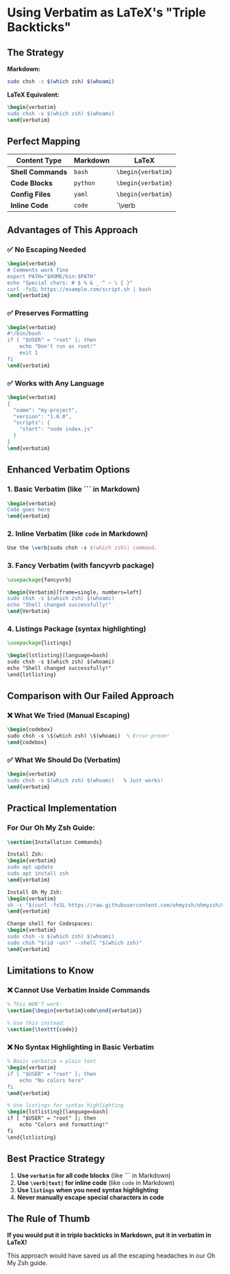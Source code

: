 # Using Verbatim as LaTeX's "Triple Backticks"

## The Strategy

**Markdown:**
```bash
sudo chsh -s $(which zsh) $(whoami)
```

**LaTeX Equivalent:**
```latex
\begin{verbatim}
sudo chsh -s $(which zsh) $(whoami)
\end{verbatim}
```

## Perfect Mapping

| Content Type | Markdown | LaTeX |
|--------------|----------|-------|
| **Shell Commands** | ``` bash ``` | `\begin{verbatim}` |
| **Code Blocks** | ``` python ``` | `\begin{verbatim}` |
| **Config Files** | ``` yaml ``` | `\begin{verbatim}` |
| **Inline Code** | `code` | `\verb|code|` |

## Advantages of This Approach

### ✅ **No Escaping Needed**
```latex
\begin{verbatim}
# Comments work fine
export PATH="$HOME/bin:$PATH"
echo "Special chars: # $ % & _ ^ ~ \ { }"
curl -fsSL https://example.com/script.sh | bash
\end{verbatim}
```

### ✅ **Preserves Formatting**
```latex
\begin{verbatim}
#!/bin/bash
if [ "$USER" = "root" ]; then
    echo "Don't run as root!"
    exit 1
fi
\end{verbatim}
```

### ✅ **Works with Any Language**
```latex
\begin{verbatim}
{
  "name": "my-project",
  "version": "1.0.0",
  "scripts": {
    "start": "node index.js"
  }
}
\end{verbatim}
```

## Enhanced Verbatim Options

### 1. **Basic Verbatim** (like ``` in Markdown)
```latex
\begin{verbatim}
Code goes here
\end{verbatim}
```

### 2. **Inline Verbatim** (like `code` in Markdown)
```latex
Use the \verb|sudo chsh -s $(which zsh)| command.
```

### 3. **Fancy Verbatim** (with fancyvrb package)
```latex
\usepackage{fancyvrb}

\begin{Verbatim}[frame=single, numbers=left]
sudo chsh -s $(which zsh) $(whoami)
echo "Shell changed successfully!"
\end{Verbatim}
```

### 4. **Listings Package** (syntax highlighting)
```latex
\usepackage{listings}

\begin{lstlisting}[language=bash]
sudo chsh -s $(which zsh) $(whoami)
echo "Shell changed successfully!"
\end{lstlisting}
```

## Comparison with Our Failed Approach

### ❌ **What We Tried (Manual Escaping)**
```latex
\begin{codebox}
sudo chsh -s \$(which zsh) \$(whoami)  % Error-prone!
\end{codebox}
```

### ✅ **What We Should Do (Verbatim)**
```latex
\begin{verbatim}
sudo chsh -s $(which zsh) $(whoami)   % Just works!
\end{verbatim}
```

## Practical Implementation

### For Our Oh My Zsh Guide:
```latex
\section{Installation Commands}

Install Zsh:
\begin{verbatim}
sudo apt update
sudo apt install zsh
\end{verbatim}

Install Oh My Zsh:
\begin{verbatim}
sh -c "$(curl -fsSL https://raw.githubusercontent.com/ohmyzsh/ohmyzsh/master/tools/install.sh)"
\end{verbatim}

Change shell for Codespaces:
\begin{verbatim}
sudo chsh -s $(which zsh) $(whoami)
sudo chsh "$(id -un)" --shell "$(which zsh)"
\end{verbatim}
```

## Limitations to Know

### ❌ **Cannot Use Verbatim Inside Commands**
```latex
% This WON'T work:
\section{\begin{verbatim}code\end{verbatim}}

% Use this instead:
\section{\texttt{code}}
```

### ❌ **No Syntax Highlighting in Basic Verbatim**
```latex
% Basic verbatim = plain text
\begin{verbatim}
if [ "$USER" = "root" ]; then
    echo "No colors here"
fi
\end{verbatim}

% Use listings for syntax highlighting
\begin{lstlisting}[language=bash]
if [ "$USER" = "root" ]; then
    echo "Colors and formatting!"
fi
\end{lstlisting}
```

## Best Practice Strategy

1. **Use `verbatim` for all code blocks** (like ``` in Markdown)
2. **Use `\verb|text|` for inline code** (like `code` in Markdown)  
3. **Use `listings` when you need syntax highlighting**
4. **Never manually escape special characters in code**

## The Rule of Thumb

**If you would put it in triple backticks in Markdown, put it in verbatim in LaTeX!**

This approach would have saved us all the escaping headaches in our Oh My Zsh guide.